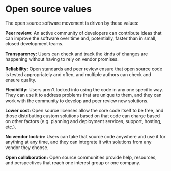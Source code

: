 <!-- #region -->
# Open source values

The open source software movement is driven by these values:

**Peer review:** An active community of developers can contribute ideas that can improve the software over time and, potentially, faster than in small, closed development teams.

**Transparency:** Users can check and track the kinds of changes are happening without having to rely on vendor promises.

**Reliability:** Open standards and peer review ensure that open source code is tested appropriately and often, and multiple authors can check and ensure quality.

**Flexibility:** Users aren't locked into using the code in any one specific way. They can use it to address problems that are unique to them, and they can work with the community to develop and peer review new solutions.

**Lower cost:** Open source licenses allow the core code itself to be free, and those distributing custom solutions based on that code can charge based on other factors (e.g. planning and deployment services, support, hosting, etc.).

**No vendor lock-in:** Users can take that source code anywhere and use it for anything at any time, and they can integrate it with solutions from any vendor they choose.

**Open collaboration:** Open source communities provide help, resources, and perspectives that reach one interest group or one company.

<br/>

<!-- #endregion -->
